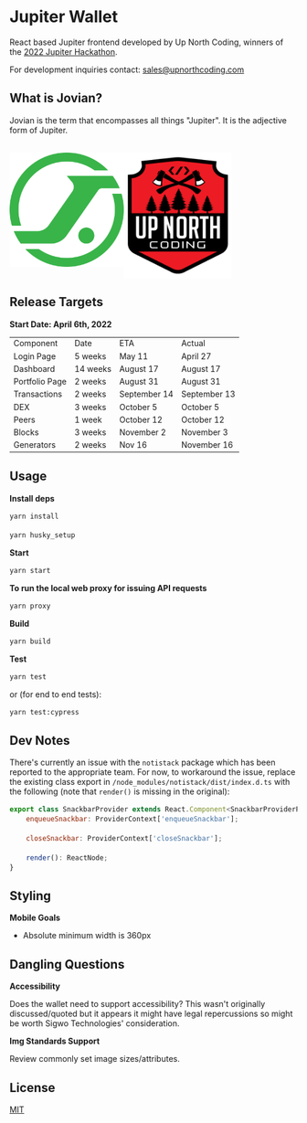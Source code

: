 # Jupiter Wallet

React based Jupiter frontend developed by Up North Coding, winners of the [2022 Jupiter Hackathon](https://blog.gojupiter.tech/jupiter-hackathon-9fae1746bf4c).

For development inquiries contact: sales@upnorthcoding.com

## What is Jovian?

Jovian is the term that encompasses all things "Jupiter". It is the adjective form of Jupiter.

<br />

<img align="left" src="src/assets/logo512.png" alt="Jupiter Logo" height="200px"/>
<img align="left" src="src/assets/unc_large.png" alt="Up North Coding Logo" height="220px"/>

<br clear="left" />

## Release Targets

**Start Date: April 6th, 2022**

<table>
    <tr>
        <td>Component</td>
        <td>Date</td>
        <td>ETA</td>
        <td>Actual</td>
    </tr>
    <tr>
        <td>Login Page</td>
        <td>5 weeks</td>
        <td>May 11</td>
        <td>April 27</td>
    </tr>
        <tr>
        <td>Dashboard</td>
        <td>14 weeks</td>
        <td>August 17</td>
        <td>August 17</td>
    </tr>
        <tr>
        <td>Portfolio Page</td>
        <td>2 weeks</td>
        <td>August 31</td>
        <td>August 31</td>
    </tr>
        <tr>
        <td>Transactions</td>
        <td>2 weeks</td>
        <td>September 14</td>
        <td>September 13</td>
    </tr>
        <tr>
        <td>DEX</td>
        <td>3 weeks</td>
        <td>October 5</td>
        <td>October 5</td>
    </tr>
        <tr>
        <td>Peers</td>
        <td>1 week</td>
        <td>October 12</td>
        <td>October 12</td>
    </tr>
    <tr>
        <td>Blocks</td>
        <td>3 weeks</td>
        <td>November 2</td>
        <td>November 3</td>
    </tr>
        <tr>
        <td>Generators</td>
        <td>2 weeks</td>
        <td>Nov 16</td>
        <td>November 16</td>
</table>

## Usage

**Install deps**

```sh
yarn install

yarn husky_setup
```

**Start**

```sh
yarn start
```

**To run the local web proxy for issuing API requests**

```sh
yarn proxy
```

**Build**

```sh
yarn build
```

**Test**

```sh
yarn test
```

or (for end to end tests):

```sh
yarn test:cypress
```

## Dev Notes

There's currently an issue with the `notistack` package which has been reported to the appropriate team. For now, to workaround the issue, replace the existing class export in `/node_modules/notistack/dist/index.d.ts` with the following (note that `render()` is missing in the original):

```js
export class SnackbarProvider extends React.Component<SnackbarProviderProps> {
    enqueueSnackbar: ProviderContext['enqueueSnackbar'];

    closeSnackbar: ProviderContext['closeSnackbar'];

    render(): ReactNode;
}
```

## Styling

**Mobile Goals**

- Absolute minimum width is 360px

## Dangling Questions

**Accessibility**

Does the wallet need to support accessibility? This wasn't originally discussed/quoted but it appears it might have legal repercussions so might be worth Sigwo Technologies' consideration.

**Img Standards Support**

Review commonly set image sizes/attributes.

## License

[MIT](LICENSE)
